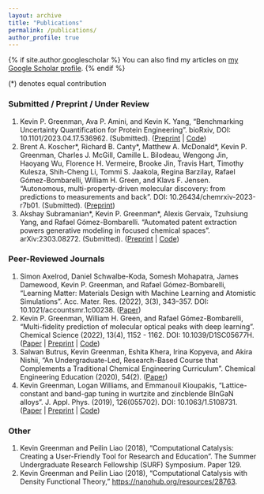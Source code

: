 ```yaml
---
layout: archive
title: "Publications"
permalink: /publications/
author_profile: true
---
```


{% if site.author.googlescholar %}
  You can also find my articles on <a href="{{ site.author.googlescholar }}">my Google Scholar profile</a>.
{% endif %}

(\*) denotes equal contribution

### Submitted / Preprint / Under Review
1.	Kevin P. Greenman, Ava P. Amini, and Kevin K. Yang, “Benchmarking Uncertainty Quantification for Protein Engineering”. bioRxiv, DOI: 10.1101/2023.04.17.536962. (Submitted). ([Preprint](https://www.biorxiv.org/content/10.1101/2023.04.17.536962v1) \| [Code](https://github.com/microsoft/protein-uq))
2.	Brent A. Koscher\*, Richard B. Canty\*, Matthew A. McDonald\*, Kevin P. Greenman, Charles J. McGill, Camille L. Bilodeau, Wengong Jin, Haoyang Wu, Florence H. Vermeire, Brooke Jin, Travis Hart, Timothy Kulesza, Shih-Cheng Li, Tommi S. Jaakola, Regina Barzilay, Rafael Gómez-Bombarelli, William H. Green, and Klavs F. Jensen. “Autonomous, multi-property-driven molecular discovery: from predictions to measurements and back”. DOI: 10.26434/chemrxiv-2023-r7b01. (Submitted). ([Preprint](https://chemrxiv.org/engage/chemrxiv/article-details/6435f8c5a41dec1a56e64577))
3.	Akshay Subramanian\*, Kevin P. Greenman\*, Alexis Gervaix, Tzuhsiung Yang, and Rafael Gómez-Bombarelli. “Automated patent extraction powers generative modeling in focused chemical spaces”. arXiv:2303.08272. (Submitted). ([Preprint](https://arxiv.org/abs/2303.08272) \| [Code](https://github.com/learningmatter-mit/PatentChem))

### Peer-Reviewed Journals
1.	Simon Axelrod, Daniel Schwalbe-Koda, Somesh Mohapatra, James Damewood, Kevin P. Greenman, and Rafael Gómez-Bombarelli, “Learning Matter: Materials Design with Machine Learning and Atomistic Simulations”. Acc. Mater. Res. (2022), 3(3), 343–357. DOI: 10.1021/accountsmr.1c00238. ([Paper](https://pubs.acs.org/doi/10.1021/accountsmr.1c00238))
2.	Kevin P. Greenman, William H. Green, and Rafael Gómez-Bombarelli, “Multi-fidelity prediction of molecular optical peaks with deep learning”. Chemical Science (2022), 13(4), 1152 - 1162. DOI: 10.1039/D1SC05677H. ([Paper](https://pubs.rsc.org/en/content/articlelanding/2022/SC/D1SC05677H) \| [Preprint](https://chemrxiv.org/engage/chemrxiv/article-details/6167a17d8b620d1a974ecd69) \| [Code](https://github.com/learningmatter-mit/uvvisml))
3.	Salwan Butrus, Kevin Greenman, Eshita Khera, Irina Kopyeva, and Akira Nishii, “An Undergraduate-Led, Research-Based Course that Complements a Traditional Chemical Engineering Curriculum”. Chemical Engineering Education (2020), 54(2). ([Paper](https://journals.flvc.org/cee/article/view/115593))
4.	Kevin Greenman, Logan Williams, and Emmanouil Kioupakis, “Lattice-constant and band-gap tuning in wurtzite and zincblende BInGaN alloys”. J. Appl. Phys. (2019), 126(055702). DOI: 10.1063/1.5108731. ([Paper](https://aip.scitation.org/doi/10.1063/1.5108731) \| [Preprint](https://arxiv.org/abs/1905.00467) \| [Code](https://github.com/kevingreenman/BInGaN-JAP2019))

### Other
1.	Kevin Greenman and Peilin Liao (2018), “Computational Catalysis: Creating a User-Friendly Tool for Research and Education”. The Summer Undergraduate Research Fellowship (SURF) Symposium. Paper 129.
2.	Kevin Greenman and Peilin Liao (2018), “Computational Catalysis with Density Functional Theory,” https://nanohub.org/resources/28763.

